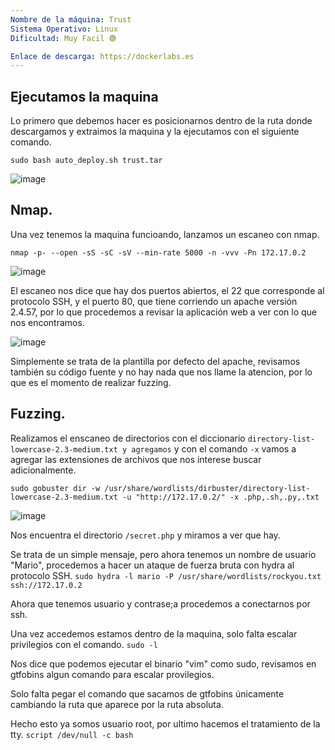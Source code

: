 ```yaml
---
Nombre de la máquina: Trust
Sistema Operativo: Linux
Dificultad: Muy Facil 🟢

Enlace de descarga: https://dockerlabs.es
---
```


## Ejecutamos la maquina

Lo primero que debemos hacer es posicionarnos dentro de la ruta donde descargamos y extraimos la maquina y la ejecutamos con el siguiente comando.

```
sudo bash auto_deploy.sh trust.tar
```

![image](https://github.com/Cesmendaro/Dockerlabs.es/assets/153618246/c16ba732-c73f-45e3-99f6-20418d084296)

## Nmap.

Una vez tenemos la maquina funcioando, lanzamos un escaneo con nmap.

```
nmap -p- --open -sS -sC -sV --min-rate 5000 -n -vvv -Pn 172.17.0.2
```

![image](https://github.com/Cesmendaro/Dockerlabs.es/assets/153618246/f175244f-74df-438e-8f73-75fbe3678345)

El escaneo nos dice que hay dos puertos abiertos, el 22 que corresponde al protocolo SSH, y el puerto 80, que tiene corriendo un apache versión 2.4.57, por lo que procedemos a revisar la aplicación web a ver con lo que nos encontramos.

![image](https://github.com/Cesmendaro/Dockerlabs.es/assets/153618246/7cbb281a-b793-42f5-aa2b-609e3639673b)


Simplemente se trata de la plantilla por defecto del apache, revisamos también su código fuente y no hay nada que nos llame la atencion, por lo que es el momento de realizar fuzzing.

## Fuzzing.

Realizamos el enscaneo de directorios con el diccionario `directory-list-lowercase-2.3-medium.txt y agregamos` y con el comando `-x` vamos a agregar las extensiones de archivos que nos interese buscar adicionalmente.

```
sudo gobuster dir -w /usr/share/wordlists/dirbuster/directory-list-lowercase-2.3-medium.txt -u "http://172.17.0.2/" -x .php,.sh,.py,.txt
```
![image](https://github.com/Cesmendaro/Dockerlabs.es/assets/153618246/826a5a63-2e29-4b91-ab22-74cf415a8937)

Nos encuentra el directorio `/secret.php` y miramos a ver que hay.



Se trata de un simple mensaje, pero ahora tenemos un nombre de usuario "Mario", procedemos a hacer un ataque de fuerza bruta con hydra al protocolo SSH.
`sudo hydra -l mario -P /usr/share/wordlists/rockyou.txt ssh://172.17.0.2`




Ahora que tenemos usuario y contrase;a procedemos a conectarnos por ssh.



Una vez accedemos estamos dentro de la maquina, solo falta escalar privilegios con el comando.
`sudo -l`



Nos dice que podemos ejecutar el binario "vim" como sudo, revisamos en gtfobins algun comando para escalar provilegios.



Solo falta pegar el comando que sacamos de gtfobins únicamente cambiando la ruta que aparece por la ruta absoluta.




Hecho esto ya somos usuario root, por ultimo hacemos el tratamiento de la tty.
`script /dev/null -c bash`


